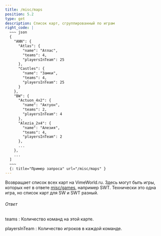 ```yaml
---
title: /misc/maps
position: 5.2
type: get
description: Список карт, сгруппированный по играм
right_code: |
  ~~~ json
  {
    "ANN": {
      "Atlas": {
        "name": "Атлас",
        "teams": 4,
        "playersInTeam": 25
      },
      "Castles": {
        "name": "Замки",
        "teams": 4,
        "playersInTeam": 25
      }
    },
    "BW": {
      "Actuon_4x2": {
        "name": "Актуон",
        "teams": 2,
        "playersInTeam": 4
      },
      "Alezia_2x4": {
        "name": "Алезия",
        "teams": 4,
        "playersInTeam": 2
      },
      ...
    },
    ...
  ]
  ~~~
  {: title="Пример запроса" url="/misc/maps" }
---
```


Возвращает список всех карт на VimeWorld.ru. Здесь могут быть игры, которых нет в ответе [misc/games](#apimisc_games_get), например SWT.
Технически это одна игра, но список карт для SW и SWT разный.

<h6>Ответ</h6>
teams
: Количество команд на этой карте.

playersInTeam
: Количество игроков в каждой команде.
